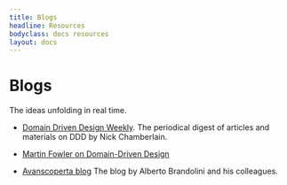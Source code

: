 ```yaml
---
title: Blogs
headline: Resources
bodyclass: docs resources
layout: docs
---
```


# Blogs

The ideas unfolding in real time.

- [Domain Driven Design Weekly](http://dddweekly.com/).
The periodical digest of articles and materials on DDD by Nick Chamberlain.

- [Martin Fowler on Domain-Driven Design](https://martinfowler.com/tags/domain%20driven%20design.html)

- [Avanscoperta blog](https://blog.avanscoperta.it/it/)
The blog by Alberto Brandolini and his colleagues.
